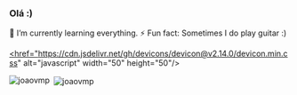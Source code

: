 ### Olá :)
 🌱 I’m currently learning everything.
 ⚡ Fun fact: Sometimes I do play guitar :)

<a href="https://cdn.jsdelivr.net/gh/devicons/devicon@v2.14.0/devicon.min.css" target="_blank"> <href="https://cdn.jsdelivr.net/gh/devicons/devicon@v2.14.0/devicon.min.css" alt="javascript" width="50" height="50"/> 
</a>

<a><link rel="stylesheet" href="https://cdn.jsdelivr.net/gh/devicons/devicon@v2.14.0/devicon.min.css"></a>
 
<p><img align="left" src="https://github-readme-stats.vercel.app/api/top-langs?username=joaovmp&show_icons=true&locale=en&layout=compact" alt="joaovmp" /></p>

<p>&nbsp;<img align="center" src="https://github-readme-stats.vercel.app/api?username=joaovmp&show_icons=true&locale=en" alt="joaovmp" /></p>



<!-- STREAKS SCORE  <p><img align="center" src="https://github-readme-streak-stats.herokuapp.com/?user=joaovmp&" alt="joaovmp" /></p>
<!--
**joaovmp/joaovmp** is a ✨ _special_ ✨ repository because its `README.md` (this file) appears on your GitHub profile.

Here are some ideas to get you started:

- 🔭 I’m currently working on ...
- 🌱 I’m currently learning ...
- 👯 I’m looking to collaborate on ...
- 🤔 I’m looking for help with ...
- 💬 Ask me about ...
- 📫 How to reach me: ...
- 😄 Pronouns: ...
- ⚡ Fun fact: ...
-->
